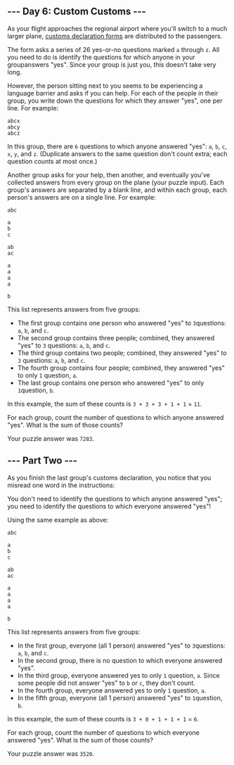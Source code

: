 --- Day 6: Custom Customs ---
-----------------------------

As your flight approaches the regional airport where you'll switch to a much larger plane, [customs declaration forms](https://en.wikipedia.org/wiki/Customs_declaration) are distributed to the passengers.

The form asks a series of 26 yes-or-no questions marked `a` through `z`. All you need to do is identify the questions for which anyone in your groupanswers "yes". Since your group is just you, this doesn't take very long.

However, the person sitting next to you seems to be experiencing a language barrier and asks if you can help. For each of the people in their group, you write down the questions for which they answer "yes", one per line. For example:

```
abcx
abcy
abcz
```

In this group, there are `6` questions to which anyone answered "yes": `a`, `b`, `c`, `x`, `y`, and `z`. (Duplicate answers to the same question don't count extra; each question counts at most once.)

Another group asks for your help, then another, and eventually you've collected answers from every group on the plane (your puzzle input). Each group's answers are separated by a blank line, and within each group, each person's answers are on a single line. For example:

```
abc

a
b
c

ab
ac

a
a
a
a

b
```

This list represents answers from five groups:

-   The first group contains one person who answered "yes" to `3`questions: `a`, `b`, and `c`.
-   The second group contains three people; combined, they answered "yes" to `3` questions: `a`, `b`, and `c`.
-   The third group contains two people; combined, they answered "yes" to `3` questions: `a`, `b`, and `c`.
-   The fourth group contains four people; combined, they answered "yes" to only `1` question, `a`.
-   The last group contains one person who answered "yes" to only `1`question, `b`.

In this example, the sum of these counts is `3 + 3 + 3 + 1 + 1` = `11`.

For each group, count the number of questions to which anyone answered "yes". What is the sum of those counts?

Your puzzle answer was `7283`.

--- Part Two ---
----------------

As you finish the last group's customs declaration, you notice that you misread one word in the instructions:

You don't need to identify the questions to which anyone answered "yes"; you need to identify the questions to which everyone answered "yes"!

Using the same example as above:

```
abc

a
b
c

ab
ac

a
a
a
a

b
```

This list represents answers from five groups:

-   In the first group, everyone (all 1 person) answered "yes" to `3`questions: `a`, `b`, and `c`.
-   In the second group, there is no question to which everyone answered "yes".
-   In the third group, everyone answered yes to only `1` question, `a`. Since some people did not answer "yes" to `b` or `c`, they don't count.
-   In the fourth group, everyone answered yes to only `1` question, `a`.
-   In the fifth group, everyone (all 1 person) answered "yes" to `1`question, `b`.

In this example, the sum of these counts is `3 + 0 + 1 + 1 + 1` = `6`.

For each group, count the number of questions to which everyone answered "yes". What is the sum of those counts?

Your puzzle answer was `3520`.